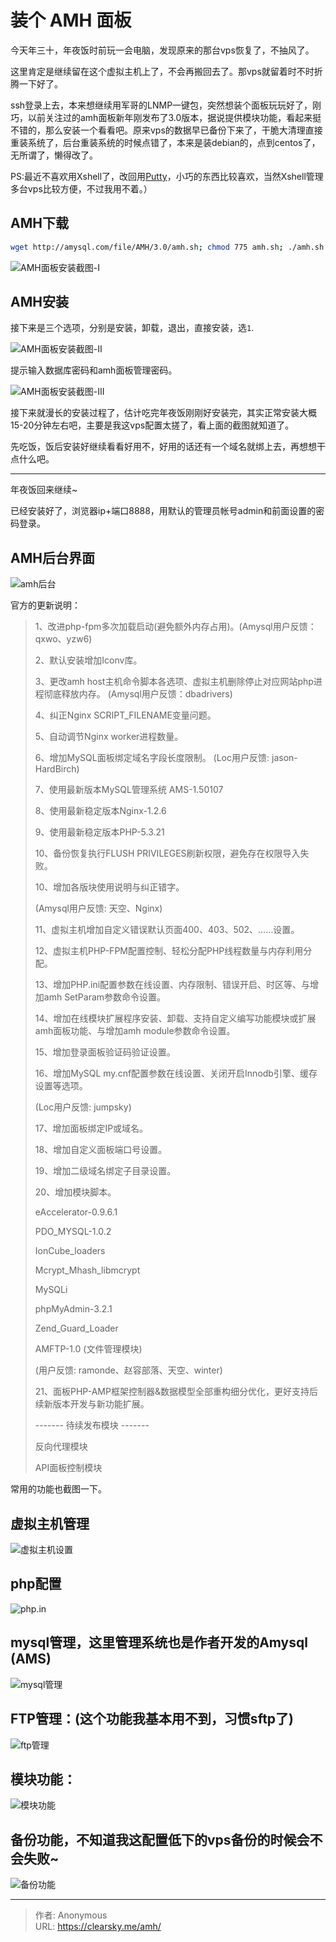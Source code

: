 # 装个 AMH 面板


今天年三十，年夜饭时前玩一会电脑，发现原来的那台vps恢复了，不抽风了。

这里肯定是继续留在这个虚拟主机上了，不会再搬回去了。那vps就留着时不时折腾一下好了。

ssh登录上去，本来想继续用军哥的LNMP一键包，突然想装个面板玩玩好了，刚巧，以前关注过的amh面板新年刚发布了3.0版本，据说提供模块功能，看起来挺不错的，那么安装一个看看吧。原来vps的数据早已备份下来了，干脆大清理直接重装系统了，后台重装系统的时候点错了，本来是装debian的，点到centos了，无所谓了，懒得改了。

PS:最近不喜欢用Xshell了，改回用[Putty](http://www.chiark.greenend.org.uk/~sgtatham/putty/download.html "Putty官方网站")，小巧的东西比较喜欢，当然Xshell管理多台vps比较方便，不过我用不着。）

## AMH下载

```bash
wget http://amysql.com/file/AMH/3.0/amh.sh; chmod 775 amh.sh; ./amh.sh 2>&1 | tee amh.log;
```

![AMH面板安装截图-I](934698395.jpg "AMH面板安装截图-I")

## AMH安装

接下来是三个选项，分别是安装，卸载，退出，直接安装，选`1`.

![AMH面板安装截图-II](1641102343.jpg "AMH面板安装截图-II")

提示输入数据库密码和amh面板管理密码。

![AMH面板安装截图-III](4079498515.jpg "AMH面板安装截图-III")

接下来就漫长的安装过程了，估计吃完年夜饭刚刚好安装完，其实正常安装大概15-20分钟左右吧，主要是我这vps配置太搓了，看上面的截图就知道了。

先吃饭，饭后安装好继续看看好用不，好用的话还有一个域名就绑上去，再想想干点什么吧。

* * *

年夜饭回来继续~

已经安装好了，浏览器ip+端口8888，用默认的管理员帐号admin和前面设置的密码登录。

## AMH后台界面

![amh后台](2865386914.jpg "amh后台")

官方的更新说明：

> 1、改进php-fpm多次加载启动(避免额外内存占用)。(Amysql用户反馈：qxwo、yzw6)
>
> 2、默认安装增加Iconv库。
>
> 3、更改amh host主机命令脚本各选项、虚拟主机删除停止对应网站php进程彻底释放内存。 (Amysql用户反馈：dbadrivers)
>
> 4、纠正Nginx SCRIPT_FILENAME变量问题。
>
> 5、自动调节Nginx worker进程数量。
>
> 6、增加MySQL面板绑定域名字段长度限制。 (Loc用户反馈: jason-HardBirch)
>
> 7、使用最新版本MySQL管理系统 AMS-1.50107
>
> 8、使用最新稳定版本Nginx-1.2.6
>
> 9、使用最新稳定版本PHP-5.3.21
>
> 10、备份恢复执行FLUSH PRIVILEGES刷新权限，避免存在权限导入失败。
>
> 10、增加各版块使用说明与纠正错字。
>
>
> (Amysql用户反馈: 天空、Nginx)
>
> 11、虚拟主机增加自定义错误默认页面400、403、502、……设置。
>
> 12、虚拟主机PHP-FPM配置控制、轻松分配PHP线程数量与内存利用分配。
>
> 13、增加PHP.ini配置参数在线设置、内存限制、错误开启、时区等、与增加amh SetParam参数命令设置。
>
> 14、增加在线模块扩展程序安装、卸载、支持自定义编写功能模块或扩展amh面板功能、与增加amh module参数命令设置。
>
> 15、增加登录面板验证码验证设置。
>
> 16、增加MySQL my.cnf配置参数在线设置、关闭开启Innodb引擎、缓存设置等选项。
>
>
> (Loc用户反馈: jumpsky)
>
> 17、增加面板绑定IP或域名。
>
> 18、增加自定义面板端口号设置。
>
> 19、增加二级域名绑定子目录设置。
>
>
> 20、增加模块脚本。
>
> eAccelerator-0.9.6.1
>
> PDO_MYSQL-1.0.2
>
> IonCube_loaders
>
> Mcrypt_Mhash_libmcrypt
>
> MySQLi
>
> phpMyAdmin-3.2.1
>
> Zend_Guard_Loader
>
> AMFTP-1.0 (文件管理模块)
>
> (用户反馈: ramonde、赵容部落、天空、winter)
>
>
> 21、面板PHP-AMP框架控制器&数据模型全部重构细分优化，更好支持后续新版本开发与新功能扩展。
>
>
> ------- 待续发布模块 -------
>
> 反向代理模块
>
> API面板控制模块

常用的功能也截图一下。

## 虚拟主机管理

![虚拟主机设置](3961045261.jpg "虚拟主机设置")

## php配置

![php.in](3048387243.jpg "php.in")

## mysql管理，这里管理系统也是作者开发的Amysql (AMS)

![mysql管理](2836581302.jpg "mysql管理")

## FTP管理：(这个功能我基本用不到，习惯sftp了)

![ftp管理](3956944561.jpg "ftp管理")

## 模块功能：

![模块功能](1727044863.jpg "模块功能")

## 备份功能，不知道我这配置低下的vps备份的时候会不会失败~

![备份功能](2870361217.jpg "备份功能")


---

> 作者: Anonymous  
> URL: https://clearsky.me/amh/  


